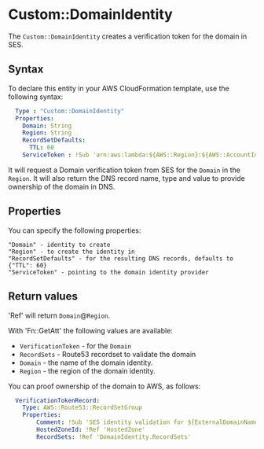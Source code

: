 # Custom::DomainIdentity
The `Custom::DomainIdentity` creates a verification token for the domain in SES.

## Syntax
To declare this entity in your AWS CloudFormation template, use the following syntax:

```yaml
  Type : "Custom::DomainIdentity"
  Properties:
    Domain: String
    Region: String
    RecordSetDefaults:
      TTL: 60
    ServiceToken : !Sub 'arn:aws:lambda:${AWS::Region}:${AWS::AccountId}:function:binxio-cfn-ses-provider'
```
It will request a Domain verification token from SES for the `Domain` in the `Region`. It will also return 
the DNS record name, type and value to provide ownership of the domain in DNS. 


## Properties
You can specify the following properties:

    "Domain" - identity to create 
    "Region" - to create the identity in
    "RecordSetDefaults" - for the resulting DNS records, defaults to {"TTL": 60}
    "ServiceToken" - pointing to the domain identity provider

## Return values
'Ref' will return `Domain`@`Region`.

With 'Fn::GetAtt' the following values are available:

- `VerificationToken` - for the `Domain`
- `RecordSets` - Route53 recordset to validate the domain
- `Domain` - the name of the domain identity.
- `Region` - the region of the domain identity.

You can proof ownership of the domain to AWS, as follows:

```yaml
  VerificationTokenRecord:
    Type: AWS::Route53::RecordSetGroup
    Properties:
        Comment: !Sub 'SES identity validation for ${ExternalDomainName}'
        HostedZoneId: !Ref 'HostedZone'
        RecordSets: !Ref 'DomainIdentity.RecordSets'
```
